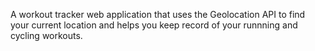 A workout tracker web application that uses the Geolocation API to find your current location and helps you keep record of your runnning and cycling workouts.
